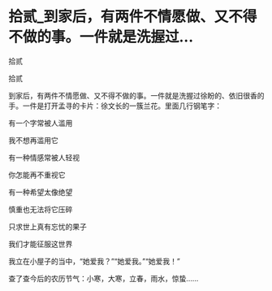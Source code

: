 # 拾贰_到家后，有两件不情愿做、又不得不做的事。一件就是洗握过...

拾贰

拾贰

到家后，有两件不情愿做、又不得不做的事。一件就是洗握过徐盼的、依旧很香的手。一件是打开孟寻的卡片：徐文长的一簇兰花。里面几行钢笔字：

有一个字常被人滥用

我不想再滥用它

有一种情感常被人轻视

你怎能再不重视它

有一种希望太像绝望

慎重也无法将它压碎

只求世上真有忘忧的果子

我们才能征服这世界

我立在小屋子的当中，“她爱我？”“她爱我。”“她爱我！”

查了查今后的农历节气：小寒，大寒，立春，雨水，惊蛰……